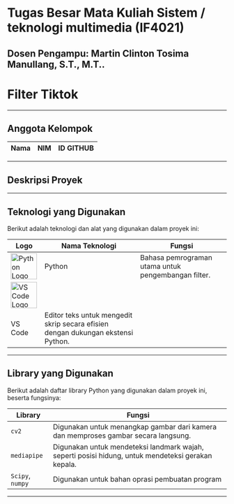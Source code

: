 # Tugas Besar Mata Kuliah Sistem / teknologi multimedia (IF4021)

## Dosen Pengampu: **Martin Clinton Tosima Manullang, S.T., M.T..**

# **Filter Tiktok**
---

## **Anggota Kelompok**

| **Nama**                    | **NIM**   | **ID GITHUB**                                                               |
| --------------------------- | --------- | --------------------------------------------------------------------------- |

---

## **Deskripsi Proyek**



---

## **Teknologi yang Digunakan**

Berikut adalah teknologi dan alat yang digunakan dalam proyek ini:

| Logo                                                                                                                           | Nama Teknologi | Fungsi                                                                           |
| ------------------------------------------------------------------------------------------------------------------------------ | -------------- | -------------------------------------------------------------------------------- |
| <img src="https://upload.wikimedia.org/wikipedia/commons/c/c3/Python-logo-notext.svg" alt="Python Logo" width="60">            | Python         | Bahasa pemrograman utama untuk pengembangan filter.                              |
| <img src="https://upload.wikimedia.org/wikipedia/commons/9/9a/Visual_Studio_Code_1.35_icon.svg" alt="VS Code Logo" width="60"> |
VS Code        | Editor teks untuk mengedit skrip secara efisien dengan dukungan ekstensi Python.

---

## **Library yang Digunakan**

Berikut adalah daftar library Python yang digunakan dalam proyek ini, beserta fungsinya:

| **Library**                | **Fungsi**                                                                                         |
| -------------------------- | -------------------------------------------------------------------------------------------------- |
| `cv2`                      | Digunakan untuk menangkap gambar dari kamera dan memproses gambar secara langsung.                 |
| `mediapipe`                | Digunakan untuk mendeteksi landmark wajah, seperti posisi hidung, untuk mendeteksi gerakan kepala. |
| `Scipy`, `numpy`           | Digunakan untuk bahan oprasi pembuatan program                                                     |

---
